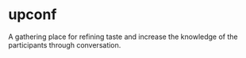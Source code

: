 # upconf

A gathering place for refining taste and increase the knowledge of the participants through conversation.
